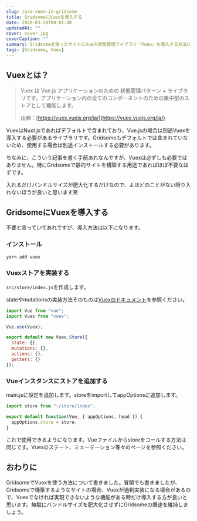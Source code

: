 ```yaml
---
slug: /use-vuex-in-gridsome
title: GridsomeにVuexを導入する
date: 2020-03-28T00:01:40
updatedAt: ""
cover: cover.jpg
coverCaption: ""
summary: Gridsomeを使ったサイトにVueの状態管理ライブラリ『Vuex』を導入する方法について紹介します。
tags: [Gridsome, Vuex]
---
```


## Vuexとは？

> Vuex は Vue.js アプリケーションのための 状態管理パターン + ライブラリです。アプリケーション内の全てのコンポーネントのための集中型のストアとして機能します。
> 
> 出典：[https://vuex.vuejs.org/ja/](https://vuex.vuejs.org/ja/)

VuexはNuxt.jsであればデフォルトで含まれており、Vue.jsの場合は別途Vuexを導入する必要があるライブラリです。Gridsomeもデフォルトでは含まれていないため、使用する場合は別途インストールする必要があります。

ちなみに、こういう記事を書く手前あれなんですが、Vuexは必ずしも必要ではありません。特にGridsomeで静的サイトを構築する用途であればほぼ不要なはずです。

入れるだけバンドルサイズが肥大化するだけなので、よほどのことがない限り入れないほうが良いと思います笑

## GridsomeにVuexを導入する

不要と言っていてあれですが、導入方法は以下になります。

### インストール

```bash
yarn add vuex
```

### Vuexストアを実装する

`src/store/index.js`を作成します。

stateやmutationsの実装方法そのものは[Vuexのドキュメント](https://vuex.vuejs.org/ja/)を参照ください。

```js
import Vue from "vue";
import Vuex from "vuex";

Vue.use(Vuex);

export default new Vuex.Store({
  state: {},
  mutations: {},
  actions: {},
  getters: {}
});
```

### Vueインスタンスにストアを追加する

main.jsに設定を追加します。storeをimportしてappOptionsに追加します。

```js
import store from "~/store/index";

export default function(Vue, { appOptions, head }) {
  appOptions.store = store;  
}
```

これで使用できるようになります。Vueファイルからstoreをコールする方法は同じです。Vuexのステート、ミューテーション等々のページを参照ください。

## おわりに

GridsomeでVuexを使う方法について書きました。冒頭でも書きましたが、Gridsomeで構築するようなサイトの場合、Vuexが過剰実装になる場合があるので、Vuexでなければ実現できないような機能がある時だけ導入する方が良いと思います。無駄にバンドルサイズを肥大化させずにGridsomeの爆速を維持しましょう。
